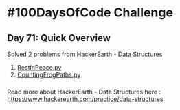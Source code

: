 # #100DaysOfCode Challenge
## Day 71: Quick Overview
Solved 2 problems from HackerEarth - Data Structures
1. [RestInPeace.py](https://github.com/sandeep-krishna/100DaysOfCode/blob/master/Day%2071/RestInPeace.py)
2. [CountingFrogPaths.py](https://github.com/sandeep-krishna/100DaysOfCode/blob/master/Day%2071/CountingFrogPaths.py)
### 
Read more about HackerEarth - Data Structures here : https://www.hackerearth.com/practice/data-structures